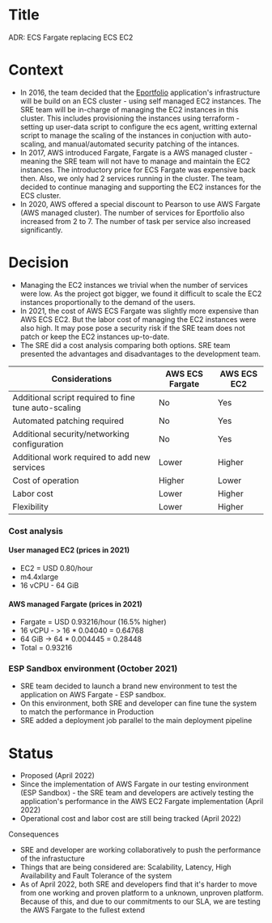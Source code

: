 # Title
ADR: ECS Fargate replacing ECS EC2

# Context
- In 2016, the team decided that the [Eportfolio](https://www.edtpa.com/PageView.aspx?f=GEN_Prepare.html) application's infrastructure will be build on an ECS cluster  - using self managed EC2 instances. The SRE team will be in-charge of managing the EC2 instances in this cluster. This includes provisioning the instances using terraform - setting up user-data script to configure the ecs agent, writting external script to manage the scaling of the instances in conjuction with auto-scaling, and manual/automated security patching of the intances.
- In 2017, AWS introduced Fargate, Fargate is a AWS managed cluster - meaning the SRE team will not have to manage and maintain the EC2 instances. The introductory price for ECS Fargate was expensive back then. Also, we only had 2 services running in the cluster. The team, decided to continue managing and supporting the EC2 instances for the ECS cluster.
- In 2020, AWS offered a special discount to Pearson to use AWS Fargate (AWS managed cluster). The number of services for Eportfolio also increased from 2 to 7. The number of task per service also increased significantly. 


# Decision 
- Managing the EC2 instances we trivial when the number of services were low. As the project got bigger, we found it difficult to scale the EC2 instances proportionally to the demand of the users. 
- In 2021, the cost of AWS ECS Fargate was slightly more expensive than AWS ECS EC2. But the labor cost of managing the EC2 instances were also high. It may pose pose a security risk if the SRE team does not patch or keep the EC2 instances up-to-date. 
- The SRE did a cost analysis comparing both options. SRE team presented the advantages and disadvantages to the development team.

| Considerations | AWS ECS Fargate | AWS ECS EC2 |
| ----------- | ----------- | ----------- |
| Additional script required to fine tune auto-scaling | No | Yes |
| Automated patching required | No | Yes |
| Additional security/networking configuration | No | Yes |
| Additional work required to add new services | Lower | Higher |
| Cost of operation | Higher | Lower |
| Labor cost | Lower | Higher |
| Flexibility | Lower | Higher |

### Cost analysis
#### User managed EC2 (prices in 2021)
- EC2 = USD 0.80/hour
- m4.4xlarge
- 16 vCPU - 64 GiB

#### AWS managed  Fargate (prices in 2021)
- Fargate = USD 0.93216/hour (16.5% higher)
- 16 vCPU - > 16 * 0.04040 = 0.64768
- 64 GiB -> 64 * 0.004445 = 0.28448
- Total = 0.93216

### ESP Sandbox environment (October 2021)
- SRE team decided to launch a brand new environment to test the application on AWS Fargate - ESP sandbox. 
- On this environment, both SRE and developer can fine tune the system to match the performance in Production 
- SRE added a deployment job parallel to the main deployment pipeline


# Status 
- Proposed (April 2022)
- Since the implementation of AWS Fargate in our testing environment (ESP Sandbox) - the SRE team and developers are actively testing the application's performance in the AWS EC2 Fargate implementation (April 2022)
- Operational cost and labor cost are still being tracked (April 2022)

Consequences 
- SRE and developer are working collaboratively to push the performance of the infrastucture
- Things that are being considered are: Scalability, Latency, High Availability and Fault Tolerance of the system
- As of April 2022, both SRE and developers find that it's harder to move from one working and proven platform to a unknown, unproven platform. Because of this, and due to our commitments to our SLA, we are testing the AWS Fargate to the fullest extend
